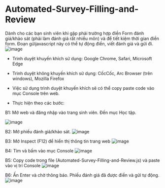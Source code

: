 # Automated-Survey-Filling-and-Review

Dành cho các bạn sinh viên khi gặp phải trường hợp điền Form đánh giá/khảo sát (phải làm đánh giá rất nhiều môn) và để tiết kiệm thời gian điền form.
Đoạn gửijavascript này có thể tự động điền, viết đánh giá và gửi đi.
![image](https://github.com/Anlh-morgan/Automated-Survey-Filling-and-Review/assets/145817609/ae85af32-44ed-4845-ae3c-fef8f1d84c11)

- Trình duyệt khuyến khích sử dụng: Google Chrome, Safari, Microsoft Edge

- Trình duyệt không khuyến khích sử dụng: CốcCốc, Arc Browser (trên windows), Mozilla Firefox

- Việc sử dụng trình duyệt khuyến khích sẽ có thể copy paste code vào mục Console trên web.

- Thực hiện theo các bước:

B1: Mở web và đăng nhập vào trang sinh viên. Đến mục Học tập.

![image](https://github.com/Anlh-morgan/Automated-Survey-Filling-and-Review/assets/145817609/a2fa2dc6-3b27-4f83-bbb7-03ff11466930)

B2: Mở phiếu đánh giá/khảo sát.
![image](https://github.com/Anlh-morgan/Automated-Survey-Filling-and-Review/assets/145817609/31b7f11f-4eb0-47aa-8514-cf3387614a50)

B3: Mở Inspect (F12) để hiển thị thông tin trang web
![image](https://github.com/Anlh-morgan/Automated-Survey-Filling-and-Review/assets/145817609/2da4bb91-2119-4a1b-9af5-8949c575d4e7)

B4: Tìm và bấm vào mục Console
![image](https://github.com/Anlh-morgan/Automated-Survey-Filling-and-Review/assets/145817609/3d667cfd-e266-48b8-955d-49a4f6971430)

B5: Copy code trong file (Automated-Survey-Filling-and-Review.js) và paste vào vị trí Console
![image](https://github.com/Anlh-morgan/Automated-Survey-Filling-and-Review/assets/145817609/86c12170-89f6-44dd-b7e1-74587f8ff0df)

B6: Ấn Enter và chờ thông báo. Phiếu đánh giá đã được điền và gửi tự động.
![image](https://github.com/Anlh-morgan/Automated-Survey-Filling-and-Review/assets/145817609/d1d89506-b4b9-444a-9f8e-cf8deb3675c9)
